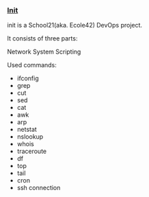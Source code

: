 ### [Init](https://github.com/LanitaJ/init21)
init is a School21(aka. Ecole42) DevOps project.

It consists of three parts:

Network
System
Scripting

Used commands:
* ifconfig 
* grep
* cut
* sed
* cat
* awk
* arp
* netstat
* nslookup
* whois
* traceroute
* df
* top
* tail
* cron
* ssh connection
